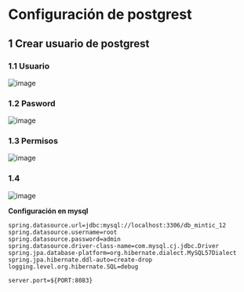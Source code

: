 # Configuración de postgrest 

## 1 Crear usuario de postgrest

### 1.1 Usuario

![image](https://user-images.githubusercontent.com/31961588/196477072-e81916bc-4cbe-4c6f-b255-2b736ab940ad.png)

### 1.2 Pasword

![image](https://user-images.githubusercontent.com/31961588/196475394-a0c9fc0d-8339-40b7-a782-877a81749df2.png)


### 1.3 Permisos

![image](https://user-images.githubusercontent.com/31961588/196475779-410623e4-7659-4969-b8a5-26caf809748f.png)

### 1.4 

![image](https://user-images.githubusercontent.com/31961588/196477337-2fcff7bb-e2e7-47e5-9493-c3fde0891933.png)


**Configuración en mysql**

```Properties
spring.datasource.url=jdbc:mysql://localhost:3306/db_mintic_12
spring.datasource.username=root
spring.datasource.password=admin
spring.datasource.driver-class-name=com.mysql.cj.jdbc.Driver
spring.jpa.database-platform=org.hibernate.dialect.MySQL57Dialect
spring.jpa.hibernate.ddl-auto=create-drop
logging.level.org.hibernate.SQL=debug

server.port=${PORT:8083}

```
